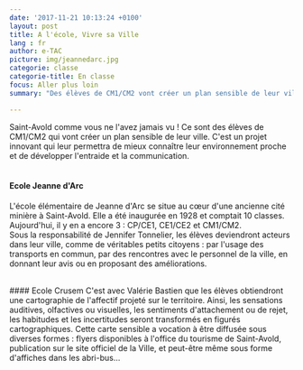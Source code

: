 ```yaml
---
date: '2017-11-21 10:13:24 +0100'
layout: post
title: A l'école, Vivre sa Ville
lang : fr
author: e-TAC
picture: img/jeannedarc.jpg
categorie: classe
categorie-title: En classe
focus: Aller plus loin
summary: "Des élèves de CM1/CM2 vont créer un plan sensible de leur ville. C'est un projet innovant  qui leur permettra de mieux connaître leur environnement proche et de développer l'entraide et la communication."

---
```


Saint-Avold comme vous ne l'avez jamais vu !
Ce sont des élèves de CM1/CM2 qui vont créer un plan sensible de leur ville. C'est un projet innovant  qui leur permettra de mieux connaître leur environnement proche et de développer l'entraide et la communication.  
<br>
#### Ecole Jeanne d'Arc
L'école élémentaire de Jeanne d'Arc se situe au cœur d'une ancienne cité minière à Saint-Avold. Elle a été inaugurée en 1928 et comptait 10 classes. Aujourd'hui, il y en a encore 3 : CP/CE1, CE1/CE2 et CM1/CM2.  
Sous la responsabilité de Jennifer Tonnelier, les élèves deviendront acteurs dans leur ville, comme de véritables petits citoyens : par l'usage des transports en commun, par des rencontres avec le personnel de la ville, en donnant leur avis ou en proposant des améliorations.

<br>
#### Ecole Crusem
C'est avec Valérie Bastien que les élèves obtiendront une cartographie de l'affectif projeté sur le territoire. Ainsi, les sensations auditives, olfactives ou visuelles, les sentiments d'attachement ou de rejet, les habitudes et les incertitudes seront transformés en figurés cartographiques. Cette carte sensible a vocation à être diffusée sous diverses formes : flyers disponibles à l'office du tourisme de Saint-Avold, publication sur le site officiel de la Ville, et peut-être même sous forme d'affiches dans les abri-bus...